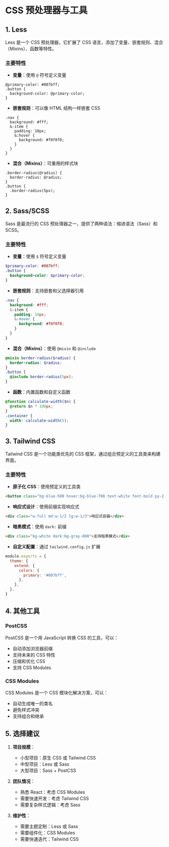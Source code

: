 # CSS 预处理器与工具

## 1. Less

Less 是一个 CSS 预处理器，它扩展了 CSS 语言，添加了变量、嵌套规则、混合（Mixins）、函数等特性。

### 主要特性

- **变量**：使用 `@` 符号定义变量

```less
@primary-color: #007bff;
.button {
  background-color: @primary-color;
}
```

- **嵌套规则**：可以像 HTML 结构一样嵌套 CSS

```less
.nav {
  background: #fff;
  &-item {
    padding: 10px;
    &:hover {
      background: #f0f0f0;
    }
  }
}
```

- **混合（Mixins）**：可重用的样式块

```less
.border-radius(@radius) {
  border-radius: @radius;
}
.button {
  .border-radius(5px);
}
```

## 2. Sass/SCSS

Sass 是最流行的 CSS 预处理器之一，提供了两种语法：缩进语法（Sass）和 SCSS。

### 主要特性

- **变量**：使用 `$` 符号定义变量

```scss
$primary-color: #007bff;
.button {
  background-color: $primary-color;
}
```

- **嵌套规则**：支持嵌套和父选择器引用

```scss
.nav {
  background: #fff;
  &-item {
    padding: 10px;
    &:hover {
      background: #f0f0f0;
    }
  }
}
```

- **混合（Mixins）**：使用 `@mixin` 和 `@include`

```scss
@mixin border-radius($radius) {
  border-radius: $radius;
}
.button {
  @include border-radius(5px);
}
```

- **函数**：内置函数和自定义函数

```scss
@function calculate-width($n) {
  @return $n * 100px;
}
.container {
  width: calculate-width(5);
}
```

## 3. Tailwind CSS

Tailwind CSS 是一个功能类优先的 CSS 框架，通过组合预定义的工具类来构建界面。

### 主要特性

- **原子化 CSS**：使用预定义的工具类

```html
<button class="bg-blue-500 hover:bg-blue-700 text-white font-bold py-2 px-4 rounded">按钮</button>
```

- **响应式设计**：使用前缀实现响应式

```html
<div class="w-full md:w-1/2 lg:w-1/3">响应式容器</div>
```

- **暗黑模式**：使用 `dark:` 前缀

```html
<div class="bg-white dark:bg-gray-800">支持暗黑模式</div>
```

- **自定义配置**：通过 `tailwind.config.js` 扩展

```javascript
module.exports = {
  theme: {
    extend: {
      colors: {
        primary: '#007bff',
      },
    },
  },
}
```

## 4. 其他工具

### PostCSS

PostCSS 是一个用 JavaScript 转换 CSS 的工具，可以：

- 自动添加浏览器前缀
- 支持未来的 CSS 特性
- 压缩和优化 CSS
- 支持 CSS Modules

### CSS Modules

CSS Modules 是一个 CSS 模块化解决方案，可以：

- 自动生成唯一的类名
- 避免样式冲突
- 支持组合和继承

## 5. 选择建议

1. **项目规模**：

   - 小型项目：原生 CSS 或 Tailwind CSS
   - 中型项目：Less 或 Sass
   - 大型项目：Sass + PostCSS

2. **团队情况**：

   - 熟悉 React：考虑 CSS Modules
   - 需要快速开发：考虑 Tailwind CSS
   - 需要复杂样式逻辑：考虑 Sass

3. **维护性**：
   - 需要主题定制：Less 或 Sass
   - 需要组件化：CSS Modules
   - 需要快速迭代：Tailwind CSS
